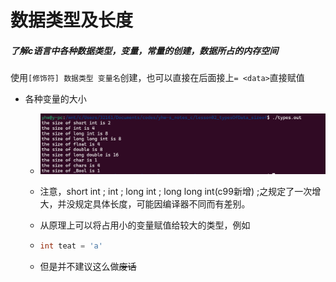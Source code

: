 # 数据类型及长度

##### 了解c语言中各种数据类型，变量，常量的创建，数据所占的内存空间

使用``[修饰符] 数据类型 变量名``创建，也可以直接在后面接上``= <data>``直接赋值

+ 各种变量的大小
  
  + ![](数据类型/imags/2022-07-03-23-24-03-image.png)
  
  + 注意，short int ; int ; long int ; long long int(c99新增) ;之规定了一次增大，并没规定具体长度，可能因编译器不同而有差别。
  
  + 从原理上可以将占用小的变量赋值给较大的类型，例如
  
  + ```c
    int teat = 'a'
    ```
  
  + 但是并不建议这么做~~废话~~
